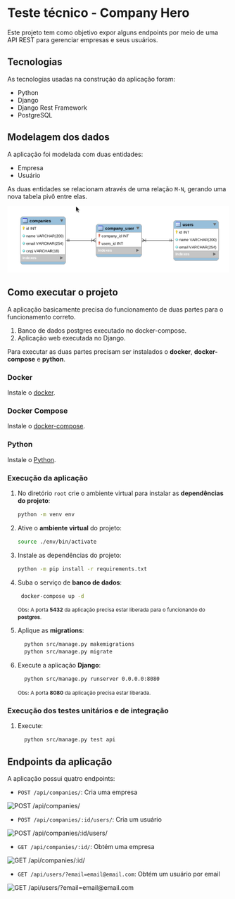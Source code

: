 # Teste técnico - Company Hero

Este projeto tem como objetivo expor alguns endpoints por meio de uma API REST para gerenciar
empresas e seus usuários.

## Tecnologias

As tecnologias usadas na construção da aplicação foram:

- Python
- Django
- Django Rest Framework
- PostgreSQL

## Modelagem dos dados

A aplicação foi modelada com duas entidades:

- Empresa
- Usuário

As duas entidades se relacionam através de uma relação `M-N`, gerando uma nova tabela pivô entre elas.

![diagram](./images/diagram.png)

## Como executar o projeto

A aplicação basicamente precisa do funcionamento de duas partes para o funcionamento correto.

1. Banco de dados postgres executado no docker-compose.
2. Aplicação web executada no Django.

Para executar as duas partes precisam ser instalados o __docker__, __docker-compose__ e __python__.

### Docker

Instale o [docker](https://docs.docker.com/get-docker/).

### Docker Compose

Instale o [docker-compose](https://docs.docker.com/compose/install/).

### Python

Instale o [Python](https://linuxize.com/post/how-to-install-python-3-9-on-ubuntu-20-04/).

### Execução da aplicação

1. No diretório `root` crie o ambiente virtual para instalar as __dependências do projeto__:
    ```bash
    python -m venv env
    ```

2. Ative o __ambiente virtual__ do projeto:
    ```bash
    source ./env/bin/activate
    ```

3. Instale as dependências do projeto:
    ```bash
    python -m pip install -r requirements.txt
    ```

4. Suba o serviço de __banco de dados__:
   ```bash
    docker-compose up -d
    ```
    <small>Obs: A porta __5432__ da aplicação precisa estar liberada para o funcionando do __postgres__.</small>

5. Aplique as __migrations__:
    ```bash
      python src/manage.py makemigrations
      python src/manage.py migrate
    ```
6. Execute a aplicação __Django__:
    ```bash
      python src/manage.py runserver 0.0.0.0:8080
    ```
    <small>Obs: A porta __8080__ da aplicação precisa estar liberada.</small>

### Execução dos testes unitários e de integração

1. Execute:
    ```bash
      python src/manage.py test api
    ```

## Endpoints da aplicação

A aplicação possui quatro endpoints:

- `POST /api/companies/`: Cria uma empresa

![POST /api/companies/](./images/endpoint_create_company.png)

- `POST /api/companies/:id/users/`: Cria um usuário

![POST /api/companies/:id/users/](./images/endpoint_create_user.png)

- `GET /api/companies/:id/`: Obtém uma empresa

![GET /api/companies/:id/](./images/endpoint_get_company.png)

- `GET /api/users/?email=email@email.com`: Obtém um usuário por email

![GET /api/users/?email=email@email.com](./images/endpoint_get_user.png)
